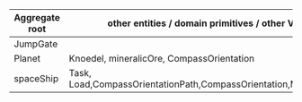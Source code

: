 | Aggregate root | other entities / domain primitives / other VOs                    |
|----------------|-------------------------------------------------------------------|
| JumpGate       ||
| Planet         | Knoedel, mineralicOre, CompassOrientation                         |
| spaceShip      | Task, Load,CompassOrientationPath,CompassOrientation,MineralicOre |

